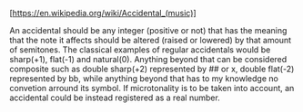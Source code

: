 [https://en.wikipedia.org/wiki/Accidental_(music)]

An accidental should be any integer (positive or not) that has the meaning that the note it affects should be altered (raised or lowered) by that amount of semitones. The classical examples of regular accidentals would be sharp(+1), flat(-1) and natural(0). Anything beyond that can be considered composite such as double sharp(+2) represented by ## or x, double flat(-2) represented by bb, while anything beyond that has to my knowledge no convetion arround its symbol. If microtonality is to be taken into account, an accidental could be instead registered as a real number.